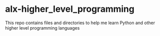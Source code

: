 # alx-higher_level_programming
This repo contains files and directories to help me learn Python and other higher level programming languages
